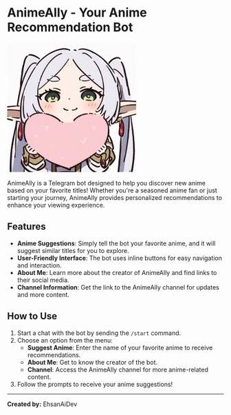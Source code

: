 # AnimeAlly - Your Anime Recommendation Bot

<img src="./images/start_photo.jpg" alt="AnimeAlly" width="300" height="300" />

AnimeAlly is a Telegram bot designed to help you discover new anime based on your favorite titles! Whether you're a seasoned anime fan or just starting your journey, AnimeAlly provides personalized recommendations to enhance your viewing experience.

## Features

- **Anime Suggestions**: Simply tell the bot your favorite anime, and it will suggest similar titles for you to explore.
- **User-Friendly Interface**: The bot uses inline buttons for easy navigation and interaction.
- **About Me**: Learn more about the creator of AnimeAlly and find links to their social media.
- **Channel Information**: Get the link to the AnimeAlly channel for updates and more content.

## How to Use

1. Start a chat with the bot by sending the `/start` command.
2. Choose an option from the menu:
   - **Suggest Anime**: Enter the name of your favorite anime to receive recommendations.
   - **About Me**: Get to know the creator of the bot.
   - **Channel**: Access the AnimeAlly channel for more anime-related content.
3. Follow the prompts to receive your anime suggestions!

---
**Created by:** EhsanAiDev

